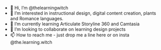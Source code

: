 - 👋 Hi, I’m @thelearningwitch
- 👀 I’m interested in instructional design, digital content creation, plants and Romance languages.
- 🌱 I’m currently learning Articulate Storyline 360 and Camtasia
- 💞️ I’m looking to collaborate on learning design projects
- 📫 How to reach me - just drop me a line here or on insta @the.learning.witch

<!---
thelearningwitch/thelearningwitch is a ✨ special ✨ repository because its `README.md` (this file) appears on your GitHub profile.
You can click the Preview link to take a look at your changes.
--->

